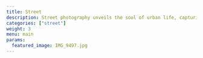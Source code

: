 ```yaml
---
title: Street
description: Street photography unveils the soul of urban life, capturing fleeting moments that tell timeless stories. This category brings to light the rhythm and raw beauty of the streets — from candid interactions and hidden corners to the vibrant energy of daily life unfolding in real time.
categories: ["street"]
weight: 3
menu: main
params:
  featured_image: IMG_9497.jpg
---
```

